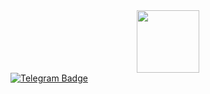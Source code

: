 <div id="header" align="center">
  <img src="https://media.giphy.com/media/Qc0BxWM9TxljvJug2x/giphy.gif" width="100"/>
</div>

<div id="badges">
  <a href="https://t.me/drunya58">
    <img src="[https://img.shields.io/badge/telegram-blue?logo=telegram&logoColor=white&style=for-the-badge](https://user-images.githubusercontent.com/106442300/226861596-98628331-e118-4406-bd11-e7d084e848cb.png)" alt="Telegram Badge"/>
  </a>
</div>

<!--
**DpaNniK/DpaNniK** is a ✨ _special_ ✨ repository because its `README.md` (this file) appears on your GitHub profile.

Here are some ideas to get you started:

- 🔭 I’m currently working on ...
- 🌱 I’m currently learning ...
- 👯 I’m looking to collaborate on ...
- 🤔 I’m looking for help with ...
- 💬 Ask me about ...
- 📫 How to reach me: ...
- 😄 Pronouns: ...
- ⚡ Fun fact: ...
-->
